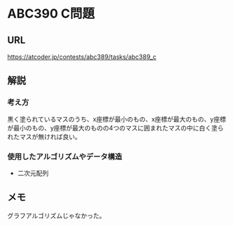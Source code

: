 # ABC390 C問題
## URL
https://atcoder.jp/contests/abc389/tasks/abc389_c
## 解説
### 考え方
黒く塗られているマスのうち、x座標が最小のもの、x座標が最大のもの、y座標が最小のもの、y座標が最大のものの4つのマスに囲まれたマスの中に白く塗られたマスが無ければ良い。
### 使用したアルゴリズムやデータ構造
- 二次元配列
## メモ
グラフアルゴリズムじゃなかった。
